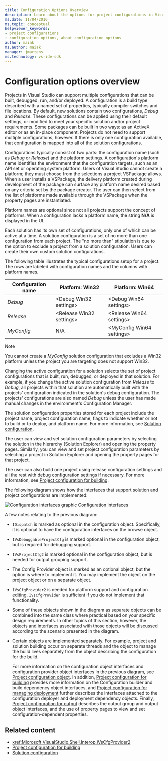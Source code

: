 ```yaml
---
title: Configuration Options Overview
description: Learn about the options for project configurations in Visual Studio. A configuration is a build type described with a named set of properties and file locations. 
ms.date: 11/04/2016
ms.topic: conceptual
helpviewer_keywords:
- project configurations
- configuration options, about configuration options
author: maiak
ms.author: maiak
manager: jmartens
ms.technology: vs-ide-sdk
---
```

# Configuration options overview

Projects in Visual Studio can support multiple configurations that can be built, debugged, run, and/or deployed. A configuration is a build type described with a named set of properties, typically compiler switches and file locations. By default, new solutions contain two configurations, *Debug* and *Release*. These configurations can be applied using their default settings, or modified to meet your specific solution and/or project requirements. Some packages can be built in two ways: as an ActiveX editor or as an in-place component. Projects do not need to support multiple configurations, however. If there is only one configuration available, that configuration is mapped into all of the solution configurations.

 Configurations typically consist of two parts: the configuration name (such as *Debug* or *Release*) and the platform settings. A configuration's platform name identifies the environment that the configuration targets, such as an API set or operating system platform. Users of Visual Studio cannot create a platform; they must choose from the selections a project VSPackage allows. When a user installs a VSPackage, the delivery platform created during development of the package can surface any platform name desired based on any criteria set by the package creator. The user can then select from the list of platforms made available through the VSPackage when the property pages are instantiated.

 Platform names are optional since not all projects support the concept of platforms. When a configuration lacks a platform name, the string **N/A** is displayed in the UI.

 Each solution has its own set of configurations, only one of which can be active at a time. A solution configuration is a set of no more than one configuration from each project. The "no more than" stipulation is due to the option to exclude a project from a solution configuration. Users can create their own custom solution configurations.

 The following table illustrates the typical configurations setup for a project. The rows are labeled with configuration names and the columns with platform names.

|Configuration name|Platform: Win32|Platform: Win64|
|------------------------|----------------------|----------------------|
|*Debug*|\<Debug Win32 settings>|\<Debug Win64 settings>|
|*Release*|\<Release Win32 settings>|\<Release Win64 settings>|
|*MyConfig*|N/A|\<MyConfig Win64 settings>|

> [!NOTE]
> You cannot create a *MyConfig* solution configuration that excludes a Win32 platform unless the project you are targeting does not support Win32.

 Changing the active configuration for a solution selects the set of project configurations that is built, run, debugged, or deployed in that solution. For example, if you change the active solution configuration from *Release* to *Debug*, all projects within that solution are automatically built with the projects' configuration indicated in the solution's debug configuration. The projects' configurations are also named *Debug* unless the user has made manual changes in the environment's Configuration Manager.

 The solution configuration properties stored for each project include the project name, project configuration name, flags to indicate whether or not to build or to deploy, and platform name. For more information, see [Solution configuration](../../extensibility/internals/solution-configuration.md).

 The user can view and set solution configuration parameters by selecting the solution in the hierarchy (Solution Explorer) and opening the property pages. Similarly, you can view and set project configuration parameters by selecting a project in Solution Explorer and opening the property pages for that project.

 The user can also build one project using release configuration settings and all the rest with debug configuration settings if necessary. For more information, see [Project configuration for building](../../extensibility/internals/project-configuration-for-building.md).

 The following diagram shows how the interfaces that support solution and project configurations are implemented:

 ![Configuration interfaces graphic](../../extensibility/internals/media/vsconfiginterfaces.gif "vsConfigInterfaces")
Configuration interfaces

 A few notes relating to the previous diagram:

- `IDispatch` is marked as optional in the configuration object. Specifically, it is optional to have the configuration interfaces on the browse object.

- `IVsDebuggableProjectCfg` is marked optional in the configuration object, but is required for debugging support.

- `IVsProjectCfg2` is marked optional in the configuration object, but is needed for output grouping support.

- The Config Provider object is marked as an optional object, but the option is where to implement it. You may implement the object on the project object or on a separate object.

- `IVsCfgProvider2` is needed for platform support and configuration editing. `IVsCfgProvider` is sufficient if you do not implement that functionality.

- Some of these objects shown in the diagram as separate objects can be combined into the same class where practical based on your specific design requirements. In other topics of this section, however, the objects and interfaces associated with those objects will be discussed according to the scenario presented in the diagram.

- Certain objects are implemented separately. For example, project and solution building occur on separate threads and the object to manage the build lives separately from the object describing the configuration for the build.

  For more information on the configuration object interfaces and configuration provider object interfaces in the previous diagram, see [Project configuration object](../../extensibility/internals/project-configuration-object.md). In addition, [Project configuration for building](../../extensibility/internals/project-configuration-for-building.md) provides more information on the Configuration builder and build dependency object interfaces, and [Project configuration for managing deployment](../../extensibility/internals/project-configuration-for-managing-deployment.md) further describes the interfaces attached to the configuration deployer and deployment dependency objects. Finally, [Project configuration for output](../../extensibility/internals/project-configuration-for-output.md) describes the output group and output object interfaces, and the use of property pages to view and set configuration-dependent properties.

## Related content
- <xref:Microsoft.VisualStudio.Shell.Interop.IVsCfgProvider2>
- [Project configuration for building](../../extensibility/internals/project-configuration-for-building.md)
- [Solution configuration](../../extensibility/internals/solution-configuration.md)
